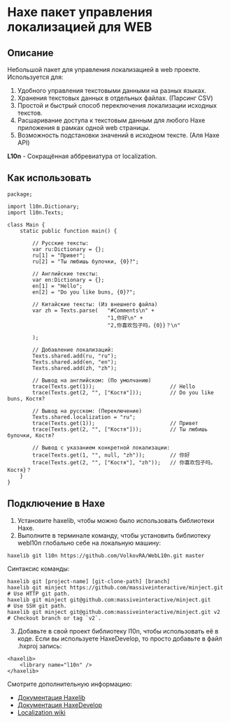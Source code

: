 # Haxe пакет управления локализацией для WEB

Описание
------------------------------

Небольшой пакет для управления локализацией в web проекте.
Используется для:
1. Удобного управления текстовыми данными на разных языках. 
2. Хранения текстовых данных в отдельных файлах. (Парсинг CSV)
3. Простой и быстрый способ переключения локализации исходных текстов.
4. Расшаривание доступа к текстовым данным для любого Haxe приложения в рамках одной web страницы.
5. Возможность подстановки значений в исходном тексте. (Аля Haxe API)

**L10n** - Сокращённая аббревиатура от localization.

Как использовать
------------------------------

```
package;

import l10n.Dictionary;
import l10n.Texts;

class Main {
    static public function main() {
        
        // Русские тексты:
        var ru:Dictionary = {};
        ru[1] = "Привет";
        ru[2] = "Ты любишь булочки, {0}?";

        // Английские тексты:
        var en:Dictionary = {};
        en[1] = "Hello";
        en[2] = "Do you like buns, {0}?";
        
        // Китайские тексты: (Из внешнего файла)
        var zh = Texts.parse(   "#Comments\n" + 
                                "1,你好\n" +
                                "2,你喜欢包子吗，{0}}？\n"

        );

        // Добавление локализаций:
        Texts.shared.add(ru, "ru");
        Texts.shared.add(en, "en");
        Texts.shared.add(zh, "zh");

        // Вывод на английском: (По умолчанию)
        trace(Texts.get(1));                        // Hello
        trace(Texts.get(2, "", ["Костя"]));         // Do you like buns, Костя?

        // Вывод на русском: (Переключение)
        Texts.shared.localization = "ru";
        trace(Texts.get(1));                        // Привет
        trace(Texts.get(2, "", ["Костя"]));         // Ты любишь булочки, Костя?

        // Вывод с указанием конкретной локализации:
        trace(Texts.get(1, "", null, "zh"));        // 你好
        trace(Texts.get(2, "", ["Костя"], "zh"));   // 你喜欢包子吗，Костя}？
    }
}
```

Подключение в Haxe
------------------------------

1. Установите haxelib, чтобы можно было использовать библиотеки Haxe.
2. Выполните в терминале команду, чтобы установить библиотеку webl10n глобально себе на локальную машину:
```
haxelib git l10n https://github.com/VolkovRA/WebL10n.git master
```
Синтаксис команды:
```
haxelib git [project-name] [git-clone-path] [branch]
haxelib git minject https://github.com/massiveinteractive/minject.git         # Use HTTP git path.
haxelib git minject git@github.com:massiveinteractive/minject.git             # Use SSH git path.
haxelib git minject git@github.com:massiveinteractive/minject.git v2          # Checkout branch or tag `v2`.
```
3. Добавьте в свой проект библиотеку l10n, чтобы использовать её в коде. Если вы используете HaxeDevelop, то просто добавьте в файл .hxproj запись:
```
<haxelib>
	<library name="l10n" />
</haxelib>
```

Смотрите дополнительную информацию:
 * [Документация Haxelib](https://lib.haxe.org/documentation/using-haxelib/ "Using Haxelib")
 * [Документация HaxeDevelop](https://haxedevelop.org/configure-haxe.html "Configure Haxe")
 * [Localization wiki](https://en.wikipedia.org/wiki/Internationalization_and_localization "Internationalization and localization")